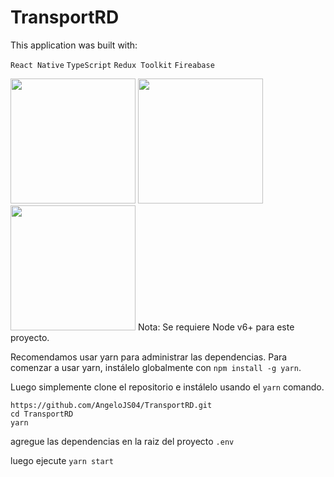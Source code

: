 # TransportRD

This application was built with:

`React Native`
`TypeScript`
`Redux Toolkit`
`Fireabase`

<img src="https://user-images.githubusercontent.com/52179030/198333192-fdbbc88a-5e7d-4908-b784-412b18801ddd.png" width="200">
<img src="https://user-images.githubusercontent.com/52179030/198335050-382bc098-beac-4f9b-830c-ae14eb17f191.png" width="200">
<img src="https://user-images.githubusercontent.com/52179030/198335141-03252920-3568-475f-ab51-a1eee93aef42.png" width="200">
Nota: Se requiere Node v6+ para este proyecto.

Recomendamos usar yarn para administrar las dependencias. Para comenzar a usar yarn, instálelo globalmente con `npm install -g yarn`.

Luego simplemente clone el repositorio e instálelo usando el `yarn` comando.

```
https://github.com/AngeloJS04/TransportRD.git
cd TransportRD
yarn
```
agregue las dependencias en la raiz del proyecto `.env`

luego ejecute `yarn start`
